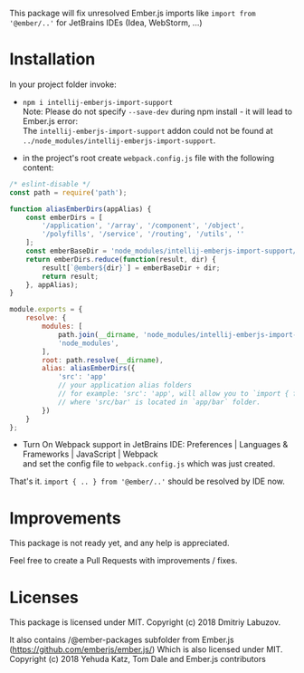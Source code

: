 This package will fix unresolved Ember.js imports like
`import from '@ember/..'`
for JetBrains IDEs (Idea, WebStorm, ...)


# Installation

In your project folder invoke:

* `npm i intellij-emberjs-import-support`<br>
Note: Please do not specify `--save-dev` during npm install - it will lead to Ember.js error:<br>
The `intellij-emberjs-import-support` addon could not be found at `../node_modules/intellij-emberjs-import-support`.


* in the project's root create `webpack.config.js` file with the following content:
```javascript
/* eslint-disable */
const path = require('path');

function aliasEmberDirs(appAlias) {
    const emberDirs = [
        '/application', '/array', '/component', '/object',
        '/polyfills', '/service', '/routing', '/utils', ''
    ];
    const emberBaseDir = 'node_modules/intellij-emberjs-import-support/@ember';
    return emberDirs.reduce(function(result, dir) {
        result[`@ember${dir}`] = emberBaseDir + dir;
        return result;
    }, appAlias);
}

module.exports = {
    resolve: {
        modules: [
            path.join(__dirname, 'node_modules/intellij-emberjs-import-support/@ember-packages'),
            'node_modules',
        ],
        root: path.resolve(__dirname),
        alias: aliasEmberDirs({
            'src': 'app'
            // your application alias folders
            // for example: 'src': 'app', will allow you to `import { foo } from 'src/bar';`
            // where 'src/bar' is located in `app/bar` folder.
        })
    }
};
```
* Turn On Webpack support in JetBrains IDE: 
Preferences | Languages & Frameworks | JavaScript | Webpack  
and set the config file to `webpack.config.js` which was just created.

That's it.
`import { .. } from '@ember/..'` should be resolved by IDE now.

# Improvements

This package is not ready yet, and any help is appreciated. 

Feel free to create a Pull Requests with improvements / fixes.


# Licenses

This package is licensed under MIT. 
Copyright (c) 2018 Dmitriy Labuzov.

It also contains /@ember-packages subfolder from Ember.js (https://github.com/emberjs/ember.js/)
Which is also licensed under MIT.
Copyright (c) 2018 Yehuda Katz, Tom Dale and Ember.js contributors
